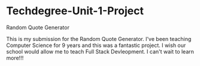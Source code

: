 # Techdegree-Unit-1-Project
 Random Quote Generator

This is my submission for the Random Quote Generator. I've been teaching Computer Science for 9 years and this was a fantastic project. I wish our school would allow me to teach Full Stack Devleopment. I can't wait to learn more!!!